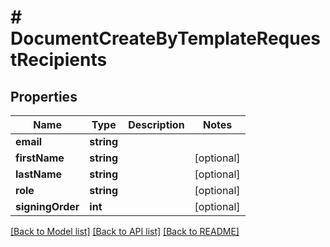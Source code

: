 # # DocumentCreateByTemplateRequestRecipients

## Properties

Name | Type | Description | Notes
------------ | ------------- | ------------- | -------------
**email** | **string** |  |
**firstName** | **string** |  | [optional]
**lastName** | **string** |  | [optional]
**role** | **string** |  | [optional]
**signingOrder** | **int** |  | [optional]

[[Back to Model list]](../../README.md#models) [[Back to API list]](../../README.md#endpoints) [[Back to README]](../../README.md)
